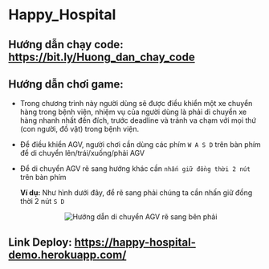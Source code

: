 # Happy_Hospital

## Hướng dẫn chạy code: https://bit.ly/Huong_dan_chay_code

## Hướng dẫn chơi game:
- Trong chương trình này người dùng sẽ được điều khiển một xe chuyển hàng trong bệnh viện, nhiệm vụ của người dùng là phải di chuyển xe hàng nhanh nhất đến đích, trước deadline và tránh va chạm với mọi thứ (con người, đồ vật) trong bệnh viện.
- Để điều khiển AGV, người chơi cần dùng các phím `W A S D` trên bàn phím để di chuyển lên/trái/xuống/phải AGV
- Để di chuyển AGV rẽ sang hướng khác cần `nhấn giữ đồng thời 2 nút` trên bàn phím

  **Ví dụ:** Như hình dưới đây, để rẽ sang phải chúng ta cần nhấn giữ đồng thời 2 nút `S D`
  <p align="center">
    <img src="https://i.imgur.com/b9Dh1t8.png" alt="Hướng dẫn di chuyển AGV rẽ sang bên phải"/>
  </p>

## Link Deploy: https://happy-hospital-demo.herokuapp.com/
